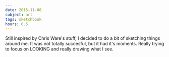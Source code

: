 ```yaml
---
date: 2015-11-08
subject: art
tags: sketchbook
hours: 0.5
---
```


Still inspired by Chris Ware's stuff, I decided to do a bit of sketching things around me. It was not totally succesful, but it had it's moments. Really trying to focus on LOOKING and really drawing what I see.